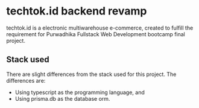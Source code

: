 # techtok.id backend revamp
techtok.id is a electronic multiwarehouse e-commerce, created to fulfill the requirement for Purwadhika Fullstack Web Development bootcamp final project.

## Stack used
There are slight differences from the stack used for this project. The differences are:
- Using typescript as the programming language, and
- Using prisma.db as the database orm.
